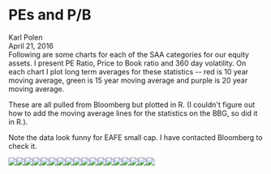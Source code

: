 # PEs and P/B
Karl Polen  
April 21, 2016  
Following are some charts for each of the SAA categories for our equity assets.  I present PE Ratio, Price to Book ratio and 360 day volatility.  On each chart I plot long term averages for these statistics -- red is 10 year moving average, green is 15 year moving average and purple is 20 year moving average.

These are all pulled from Bloomberg but plotted in R.  (I couldn't figure out how to add the moving average lines for the statistics on the BBG, so did it in R.).  

Note the data look funny for EAFE small cap.  I have contacted Bloomberg to check it.


![](pepb_files/figure-html/unnamed-chunk-1-1.png)<!-- -->![](pepb_files/figure-html/unnamed-chunk-1-2.png)<!-- -->![](pepb_files/figure-html/unnamed-chunk-1-3.png)<!-- -->![](pepb_files/figure-html/unnamed-chunk-1-4.png)<!-- -->![](pepb_files/figure-html/unnamed-chunk-1-5.png)<!-- -->![](pepb_files/figure-html/unnamed-chunk-1-6.png)<!-- -->![](pepb_files/figure-html/unnamed-chunk-1-7.png)<!-- -->![](pepb_files/figure-html/unnamed-chunk-1-8.png)<!-- -->![](pepb_files/figure-html/unnamed-chunk-1-9.png)<!-- -->![](pepb_files/figure-html/unnamed-chunk-1-10.png)<!-- -->![](pepb_files/figure-html/unnamed-chunk-1-11.png)<!-- -->![](pepb_files/figure-html/unnamed-chunk-1-12.png)<!-- -->![](pepb_files/figure-html/unnamed-chunk-1-13.png)<!-- -->![](pepb_files/figure-html/unnamed-chunk-1-14.png)<!-- -->![](pepb_files/figure-html/unnamed-chunk-1-15.png)<!-- -->![](pepb_files/figure-html/unnamed-chunk-1-16.png)<!-- -->![](pepb_files/figure-html/unnamed-chunk-1-17.png)<!-- -->![](pepb_files/figure-html/unnamed-chunk-1-18.png)<!-- -->
